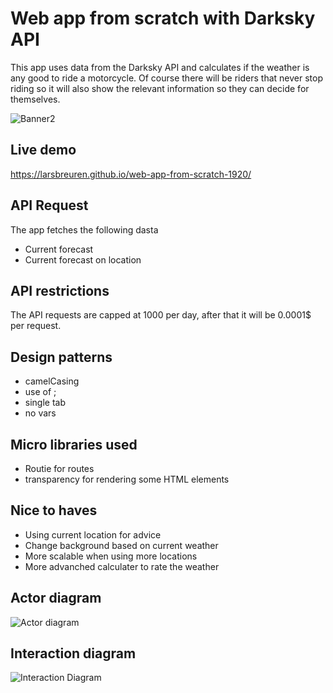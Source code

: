# Web app from scratch with Darksky API #
This app uses data from the Darksky API and calculates if the weather is any good to ride a motorcycle. 
Of course there will be riders that never stop riding so it will also show the relevant information so they can decide for themselves.

![Banner2](https://user-images.githubusercontent.com/43336468/74424462-49c2a800-4e52-11ea-86ae-b05a1a435e95.png)

## Live demo ##
https://larsbreuren.github.io/web-app-from-scratch-1920/ 


## API Request ##
The app fetches the following dasta 
  * Current forecast
  * Current forecast on location

## API restrictions ##
The API requests are capped at 1000 per day, after that it will be 0.0001$ per request.

## Design patterns ##
 * camelCasing
 * use of ;
 * single tab
 * no vars 

## Micro libraries used ##
* Routie for routes
* transparency for rendering some HTML elements

## Nice to haves ##
* Using current location for advice
* Change background based on current weather
* More scalable when using more locations
* More advanched calculater to rate the weather

## Actor diagram ##
![Actor diagram](https://user-images.githubusercontent.com/43336468/75484324-d6b84600-59a8-11ea-8c6b-479463b05a85.jpg)

## Interaction diagram ##
![Interaction Diagram](https://user-images.githubusercontent.com/43336468/75484332-de77ea80-59a8-11ea-9bd8-8c64d0550c97.jpg)



